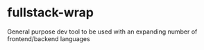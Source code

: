 # fullstack-wrap
General purpose dev tool to be used with an expanding number of frontend/backend languages
